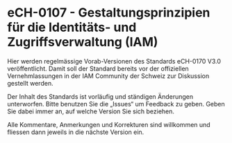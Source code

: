 # eCH-0107 - Gestaltungsprinzipien für die Identitäts- und Zugriffsverwaltung (IAM)

Hier werden regelmässige Vorab-Versionen des Standards eCH-0170 V3.0 veröffentlicht. Damit soll der Standard bereits vor der offiziellen Vernehmlassungen in der IAM Community der Schweiz zur Diskussion gestellt werden.

Der Inhalt des Standards ist vorläufig und ständigen Änderungen unterworfen. Bitte benutzen Sie die „Issues“ um Feedback zu geben. Geben Sie dabei immer an, auf welche Version Sie sich beziehen.

Alle Kommentare, Anmerkungen und Korrekturen sind willkommen und fliessen dann jeweils in die nächste Version ein.
